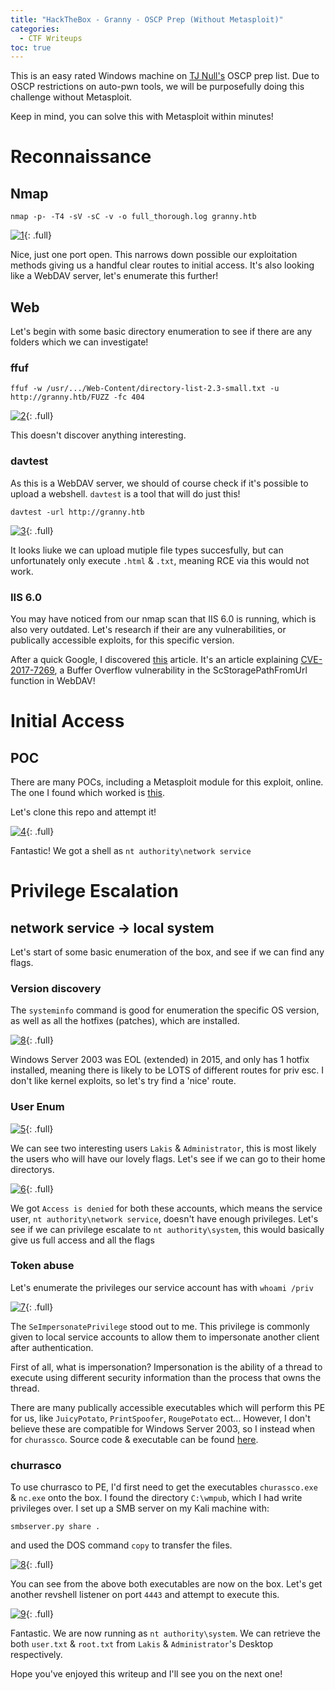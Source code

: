 ```yaml
---
title: "HackTheBox - Granny - OSCP Prep (Without Metasploit)"
categories:
  - CTF Writeups
toc: true
---
```


This is an easy rated Windows machine on [TJ Null's](https://docs.google.com/spreadsheets/u/1/d/1dwSMIAPIam0PuRBkCiDI88pU3yzrqqHkDtBngUHNCw8/htmlview#) OSCP prep list. Due to OSCP restrictions on auto-pwn tools, we will be purposefully doing this challenge without Metasploit. 

Keep in mind, you can solve this with Metasploit within minutes!

# Reconnaissance

## Nmap 

`nmap -p- -T4 -sV -sC -v -o full_thorough.log granny.htb`

[![1](/assets/images/Granny/1.png)](/assets/images/Granny/1.png){: .full}

Nice, just one port open. This narrows down possible our exploitation methods giving us a handful clear routes to initial access. It's also looking like a WebDAV server, let's enumerate this further!

## Web

Let's begin with some basic directory enumeration to see if there are any folders which we can investigate!

### ffuf

`ffuf -w /usr/.../Web-Content/directory-list-2.3-small.txt -u http://granny.htb/FUZZ -fc 404`

[![2](/assets/images/Granny/2.png)](/assets/images/Granny/2.png){: .full}

This doesn't discover anything interesting.

### davtest

As this is a WebDAV server, we should of course check if it's possible to upload a webshell. `davtest` is a tool that will do just this!

`davtest -url http://granny.htb`

[![3](/assets/images/Granny/3.png)](/assets/images/Granny/3.png){: .full}

It looks liuke we can upload mutiple file types succesfully, but can unfortunately only execute `.html` & `.txt`, meaning RCE via this would not work.

### IIS 6.0

You may have noticed from our nmap scan that IIS 6.0 is running, which is also very outdated. Let's research if their are any vulnerabilities, or publically accessible exploits, for this specific version.

After a quick Google, I discovered [this](https://www.trendmicro.com/en_us/research/17/c/iis-6-0-vulnerability-leads-code-execution.html) article. It's an article explaining [CVE-2017-7269](https://cve.mitre.org/cgi-bin/cvename.cgi?name=CVE-2017-7269), a Buffer Overflow vulnerability in the ScStoragePathFromUrl function in WebDAV! 

# Initial Access

## POC

There are many POCs, including a Metasploit module for this exploit, online. The one I found which worked is [this](https://github.com/crypticdante/CVE-2017-7269). 

Let's clone this repo and attempt it!

[![4](/assets/images/Granny/4.png)](/assets/images/Granny/4.png){: .full}

Fantastic! We got a shell as `nt authority\network service`

# Privilege Escalation

## network service -> local system

Let's start of some basic enumeration of the box, and see if we can find any flags.

### Version discovery

The `systeminfo` command is good for enumeration the specific OS version, as well as all the hotfixes (patches), which are installed. 

[![8](/assets/images/Granny/8.png)](/assets/images/Granny/8.png){: .full}

Windows Server 2003 was EOL (extended) in 2015, and only has 1 hotfix installed, meaning there is likely to be LOTS of different routes for priv esc. I don't like kernel exploits, so let's try find a 'nice' route.

### User Enum

[![5](/assets/images/Granny/5.png)](/assets/images/Granny/5.png){: .full}

We can see two interesting users `Lakis` & `Administrator`, this is most likely the users who will have our lovely flags. Let's see if we can go to their home directorys.

[![6](/assets/images/Granny/6.png)](/assets/images/Granny/6.png){: .full}

We got `Access is denied` for both these accounts, which means the service user, `nt authority\network service`, doesn't have enough privileges. Let's see if we can privilege escalate to `nt authority\system`, this would basically give us full access and all the flags

### Token abuse

Let's enumerate the privileges our service account has with `whoami /priv`

[![7](/assets/images/Granny/7.png)](/assets/images/Granny/7.png){: .full}

The `SeImpersonatePrivilege` stood out to me. This privilege is commonly given to local service accounts to allow them to impersonate another client after authentication.

First of all, what is impersonation? Impersonation is the ability of a thread to execute using different security information than the process that owns the thread.

There are many publically accessible executables which will perform this PE for us, like `JuicyPotato`, `PrintSpoofer`, `RougePotato` ect... However, I don't believe these are compatible for Windows Server 2003, so I instead when for `churassco`. Source code & executable can be found [here](https://github.com/Re4son/Churrasco/).

### churrasco

To use churrasco to PE, I'd first need to get the executables `churassco.exe` & `nc.exe` onto the box. I found the directory `C:\wmpub`, which I had write privileges over. I set up a SMB server on my Kali machine with:

`smbserver.py share .`

and used the DOS command `copy` to transfer the files.

[![8](/assets/images/Granny/8.png)](/assets/images/Granny/8.png){: .full}

You can see from the above both executables are now on the box. Let's get another revshell listener on port `4443` and attempt to execute this.

[![9](/assets/images/Granny/9.png)](/assets/images/Granny/9.png){: .full}

Fantastic. We are now running as `nt authority\system`. We can retrieve the both `user.txt` & `root.txt` from `Lakis` & `Administrator`'s Desktop respectively.

Hope you've enjoyed this writeup and I'll see you on the next one!

